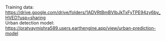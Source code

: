 Training data: https://drive.google.com/drive/folders/1ADVRtBmBVIbJkTxFyTPE94zy6by_HVED?usp=sharing \
Urban detection model: https://pratyaymishra589.users.earthengine.app/view/urban-prediction-model 
